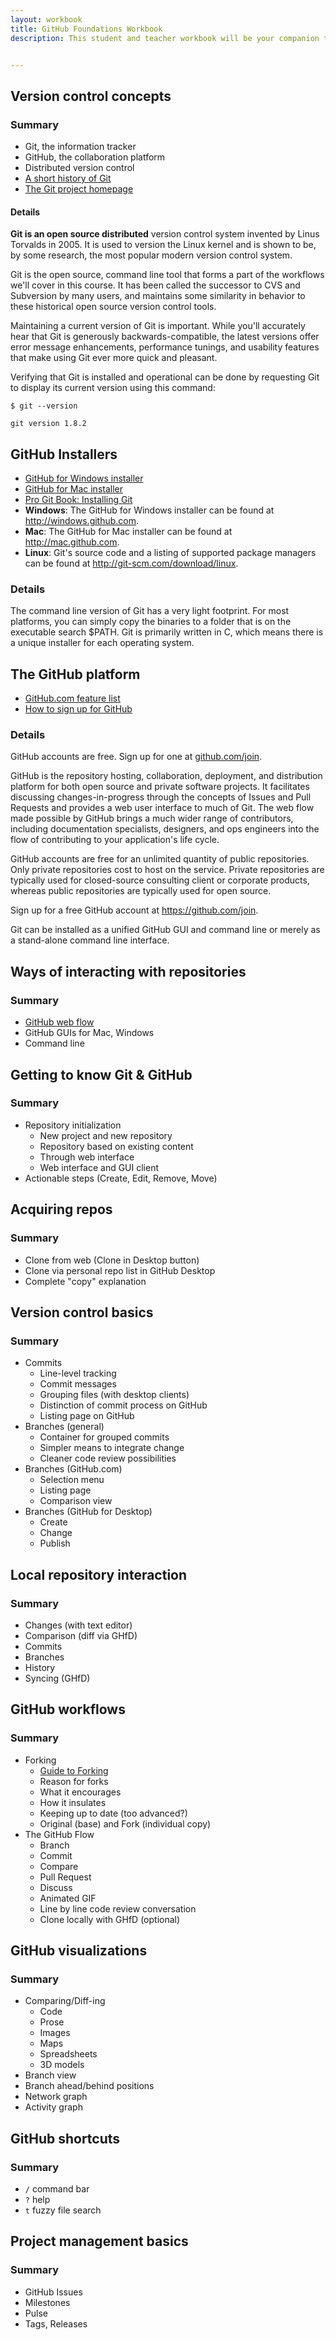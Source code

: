 ```yaml
---
layout: workbook
title: GitHub Foundations Workbook
description: This student and teacher workbook will be your companion to the GitHub Foundations class taught by the GitHub Training Team and other educational groups. In this course, you'll learn basic collaboration skills towards a productive use of Git and GitHub in your open source work and daily job assignments.


---
```


## Version control concepts

### Summary
* Git, the information tracker
* GitHub, the collaboration platform
* Distributed version control
* [A short history of Git](http://git-scm.com/book/en/Getting-Started-A-Short-History-of-Git)
* [The Git project homepage](http://git-scm.com)

#### Details
__Git is an open source distributed__ version control system invented by Linus Torvalds in 2005.  It is used to version the Linux kernel and is shown to be, by some research, the most popular modern version control system.

Git is the open source, command line tool that forms a part of the workflows we'll cover in this course.  It has been called the successor to CVS and Subversion by many users, and maintains some similarity in behavior to these historical open source version control tools.

Maintaining a current version of Git is important. While you'll accurately hear that Git is generously backwards-compatible, the latest versions offer error message enhancements, performance tunings, and usability features that make using Git ever more quick and pleasant.

Verifying that Git is installed and operational can be done by requesting Git to display its current version using this command:

``` shell
$ git --version

git version 1.8.2
```

##  GitHub Installers
* [GitHub for Windows installer](http://windows.github.com)
* [GitHub for Mac installer](http://mac.github.com)
* [Pro Git Book: Installing Git](http://git-scm.com/book/en/Getting-Started-Installing-Git)
* **Windows**: The GitHub for Windows installer can be found at http://windows.github.com.
* **Mac**: The GitHub for Mac installer can be found at http://mac.github.com.
* **Linux**: Git's source code and a listing of supported package managers can be found at http://git-scm.com/download/linux.

### Details
The command line version of Git has a very light footprint. For most platforms, you can simply copy the binaries to a folder that is on the executable search $PATH. Git is primarily written in C, which means there is a unique installer for each operating system.


## The GitHub platform
* [GitHub.com feature list](https://github.com/features)
* [How to sign up for GitHub](https://www.youtube.com/watch?v=ezxRcdJ8glM&list=PLg7s6cbtAD17rhrz2BJWAPJMjR71B3IDx)

### Details
GitHub accounts are free. Sign up for one at [github.com/join](https://github.com/join).

GitHub is the repository hosting, collaboration, deployment, and distribution platform for both open source and private software projects.  It facilitates discussing changes-in-progress through the concepts of Issues and Pull Requests and provides a web user interface to much of Git. The web flow made possible by GitHub brings a much wider range of contributors, including documentation specialists, designers, and ops engineers into the flow of contributing to your application's life cycle.

GitHub accounts are free for an unlimited quantity of public repositories. Only private repositories cost to host on the service. Private repositories are typically used for closed-source consulting client or corporate products, whereas public repositories are typically used for open source.

Sign up for a free GitHub account at https://github.com/join.

Git can be installed as a unified GitHub GUI and command line or merely as a stand-alone command line interface.


## Ways of interacting with repositories

### Summary
* [GitHub web flow](https://guides.github.com/overviews/flow/)
* GitHub GUIs for Mac, Windows
* Command line

## Getting to know Git & GitHub

### Summary
* Repository initialization
  * New project and new repository
  * Repository based on existing content
  * Through web interface
  * Web interface and GUI client
* Actionable steps (Create, Edit, Remove, Move)

## Acquiring repos

### Summary
* Clone from web (Clone in Desktop button)
* Clone via personal repo list in GitHub Desktop
* Complete "copy" explanation

## Version control basics

### Summary
* Commits
  * Line-level tracking
  * Commit messages
  * Grouping files (with desktop clients)
  * Distinction of commit process on GitHub
  * Listing page on GitHub
* Branches (general)
  * Container for grouped commits
  * Simpler means to integrate change
  * Cleaner code review possibilities
* Branches (GitHub.com)
  * Selection menu
  * Listing page
  * Comparison view
* Branches (GitHub for Desktop)
  * Create
  * Change
  * Publish

## Local repository interaction

### Summary
* Changes (with text editor)
* Comparison (diff via GHfD)
* Commits
* Branches
* History
* Syncing (GHfD)

## GitHub workflows

### Summary
* Forking
    * [Guide to Forking](https://guides.github.com/overviews/forking/)
    * Reason for forks
    * What it encourages
    * How it insulates
    * Keeping up to date (too advanced?)
    * Original (base) and Fork (individual copy)
* The GitHub Flow
    * Branch
    * Commit
    * Compare
    * Pull Request
    * Discuss
    * Animated GIF
    * Line by line code review conversation
    * Clone locally with GHfD (optional)

## GitHub visualizations

### Summary
* Comparing/Diff-ing
  * Code
  * Prose
  * Images
  * Maps
  * Spreadsheets
  * 3D models
* Branch view
* Branch ahead/behind positions
* Network graph
* Activity graph

## GitHub shortcuts

### Summary

* `/` command bar
* `?` help
* `t` fuzzy file search

## Project management basics

### Summary
* GitHub Issues
* Milestones
* Pulse
* Tags, Releases
